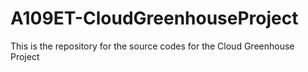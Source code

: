 # A109ET-CloudGreenhouseProject
This is the repository for the source codes for the Cloud Greenhouse Project 
